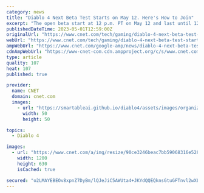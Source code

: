 ```yaml
---
category: news
title: "Diablo 4 Next Beta Test Starts on May 12. Here's How to Join"
excerpt: "The open beta start at 12 p.m. PT on May 12 and last until 12 p.m. PT on May 14. Anyone can participate in the open beta. The beta will be available for download in the PSN Store, Microsoft Store or on Battle.net for PC users."
publishedDateTime: 2023-05-01T12:59:00Z
originalUrl: "https://www.cnet.com/tech/gaming/diablo-4-next-beta-test-starts-on-may-12-heres-how-to-join/"
webUrl: "https://www.cnet.com/tech/gaming/diablo-4-next-beta-test-starts-on-may-12-heres-how-to-join/"
ampWebUrl: "https://www.cnet.com/google-amp/news/diablo-4-next-beta-test-starts-on-may-12-heres-how-to-join/"
cdnAmpWebUrl: "https://www-cnet-com.cdn.ampproject.org/c/s/www.cnet.com/google-amp/news/diablo-4-next-beta-test-starts-on-may-12-heres-how-to-join/"
type: article
quality: 107
heat: 107
published: true

provider:
  name: CNET
  domain: cnet.com
  images:
    - url: "https://smartableai.github.io/diablo4/assets/images/organizations/cnet.com-50x50.jpg"
      width: 50
      height: 50

topics:
  - Diablo 4

images:
  - url: "https://www.cnet.com/a/img/resize/90ce3246beac7bb59068316e528235cb51411db0/hub/2022/12/07/9509de80-c045-4bae-804a-de50725bba94/igcshowcase-lilith-elias-01.png?auto=webp&fit=crop&height=630&precrop=1920,975,x0,y0&width=1200"
    width: 1200
    height: 630
    isCached: true

secured: "o2LMAYEBEOv8xpnZ7DyBm/lQJeJiC5AWUta4+JKYdQQEQknsGtuGFTnvl2wXLYbUaBAT9Iw7Ct7pcJYuu5CnIj3dur9ni55r5STZWa9J+FbcSiUfJ3weK9R821G+boCi+k17zT/Y8CqZVeGim7jtE6WGh9PwAO7+jwBM6n1pmStKwlPFtiHEdxQgiFwcnslQrYmy7KKtctUn5a0Hin82gdrqeo+DmFv0U7A6c7RcmP617RCbYL3cBFvsIe37EMD3gj0GZlz/FtlXE8CzbXEDRsEWsYvjzBMwI92VZeAKMZOvhDvFs7D9rGquNaKFjxz+34/JWwHFzdKVMuoORNbzlceYr8VCkvF0lQY5eY2g2vc=;DM9RN67YUrlE5C4vXNU3tQ=="
---
```


